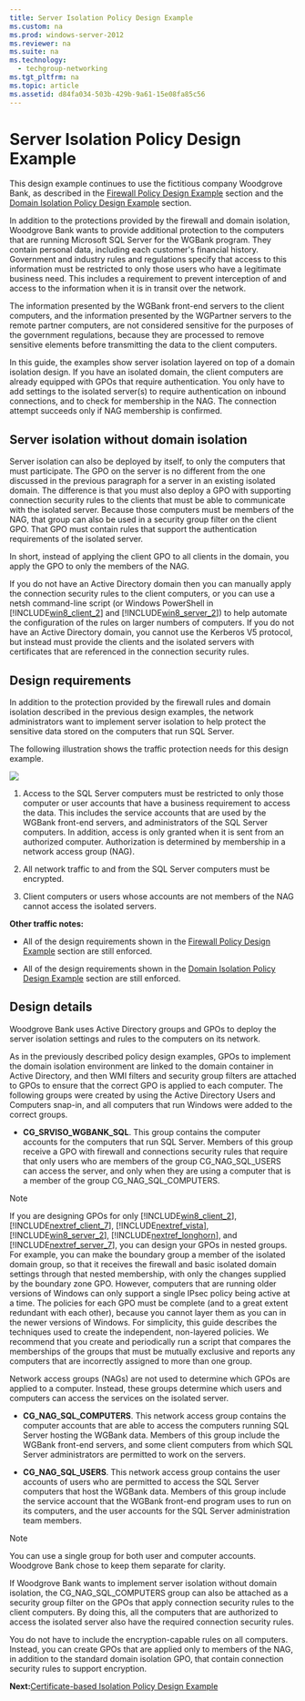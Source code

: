 ```yaml
---
title: Server Isolation Policy Design Example
ms.custom: na
ms.prod: windows-server-2012
ms.reviewer: na
ms.suite: na
ms.technology: 
  - techgroup-networking
ms.tgt_pltfrm: na
ms.topic: article
ms.assetid: d84fa034-503b-429b-9a61-15e08fa85c56
---
```

# Server Isolation Policy Design Example
This design example continues to use the fictitious company Woodgrove Bank, as described in the [Firewall Policy Design Example](Firewall-Policy-Design-Example.md) section and the [Domain Isolation Policy Design Example](Domain-Isolation-Policy-Design-Example.md) section.

In addition to the protections provided by the firewall and domain isolation, Woodgrove Bank wants to provide additional protection to the computers that are running Microsoft SQL Server for the WGBank program. They contain personal data, including each customer's financial history. Government and industry rules and regulations specify that access to this information must be restricted to only those users who have a legitimate business need. This includes a requirement to prevent interception of and access to the information when it is in transit over the network.

The information presented by the WGBank front-end servers to the client computers, and the information presented by the WGPartner servers to the remote partner computers, are not considered sensitive for the purposes of the government regulations, because they are processed to remove sensitive elements before transmitting the data to the client computers.

In this guide, the examples show server isolation layered on top of a domain isolation design. If you have an isolated domain, the client computers are already equipped with GPOs that require authentication. You only have to add settings to the isolated server(s) to require authentication on inbound connections, and to check for membership in the NAG. The connection attempt succeeds only if NAG membership is confirmed.

## Server isolation without domain isolation
Server isolation can also be deployed by itself, to only the computers that must participate. The GPO on the server is no different from the one discussed in the previous paragraph for a server in an existing isolated domain. The difference is that you must also deploy a GPO with supporting connection security rules to the clients that must be able to communicate with the isolated server. Because those computers must be members of the NAG, that group can also be used in a security group filter on the client GPO. That GPO must contain rules that support the authentication requirements of the isolated server.

In short, instead of applying the client GPO to all clients in the domain, you apply the GPO to only the members of the NAG.

If you do not have an Active Directory domain then you can manually apply the connection security rules to the client computers, or you can use a netsh command-line script (or Windows PowerShell in [!INCLUDE[win8_client_2](includes/win8_client_2_md.md)] and [!INCLUDE[win8_server_2](includes/win8_server_2_md.md)]) to help automate the configuration of the rules on larger numbers of computers. If you do not have an Active Directory domain, you cannot use the Kerberos V5 protocol, but instead must provide the clients and the isolated servers with certificates that are referenced in the connection security rules.

## Design requirements
In addition to the protection provided by the firewall rules and domain isolation described in the previous design examples, the network administrators want to implement server isolation to help protect the sensitive data stored on the computers that run SQL Server.

The following illustration shows the traffic protection needs for this design example.

![](media/WFAS-Design3Example1.gif)

1.  Access to the SQL Server computers must be restricted to only those computer or user accounts that have a business requirement to access the data. This includes the service accounts that are used by the WGBank front-end servers, and administrators of the SQL Server computers. In addition, access is only granted when it is sent from an authorized computer. Authorization is determined by membership in a network access group (NAG).

2.  All network traffic to and from the SQL Server computers must be encrypted.

3.  Client computers or users whose accounts are not members of the NAG cannot access the isolated servers.

**Other traffic notes:**

-   All of the design requirements shown in the [Firewall Policy Design Example](Firewall-Policy-Design-Example.md) section are still enforced.

-   All of the design requirements shown in the [Domain Isolation Policy Design Example](Domain-Isolation-Policy-Design-Example.md) section are still enforced.

## Design details
Woodgrove Bank uses Active Directory groups and GPOs to deploy the server isolation settings and rules to the computers on its network.

As in the previously described policy design examples, GPOs to implement the domain isolation environment are linked to the domain container in Active Directory, and then WMI filters and security group filters are attached to GPOs to ensure that the correct GPO is applied to each computer. The following groups were created by using the Active Directory Users and Computers snap-in, and all computers that run Windows were added to the correct groups.

-   **CG_SRVISO_WGBANK_SQL**. This group contains the computer accounts for the computers that run SQL Server. Members of this group receive a GPO with firewall and connections security rules that require that only users who are members of the group CG_NAG_SQL_USERS can access the server, and only when they are using a computer that is a member of the group CG_NAG_SQL_COMPUTERS.

> [!NOTE]
> If you are designing GPOs for only [!INCLUDE[win8_client_2](includes/win8_client_2_md.md)], [!INCLUDE[nextref_client_7](includes/nextref_client_7_md.md)], [!INCLUDE[nextref_vista](includes/nextref_vista_md.md)], [!INCLUDE[win8_server_2](includes/win8_server_2_md.md)], [!INCLUDE[nextref_longhorn](includes/nextref_longhorn_md.md)], and [!INCLUDE[nextref_server_7](includes/nextref_server_7_md.md)], you can design your GPOs in nested groups. For example, you can make the boundary group a member of the isolated domain group, so that it receives the firewall and basic isolated domain settings through that nested membership, with only the changes supplied by the boundary zone GPO. However, computers that are running older versions of Windows can only support a single IPsec policy being active at a time. The policies for each GPO must be complete (and to a great extent redundant with each other), because you cannot layer them as you can in the newer versions of Windows. For simplicity, this guide describes the techniques used to create the independent, non-layered policies. We recommend that you create and periodically run a script that compares the memberships of the groups that must be mutually exclusive and reports any computers that are incorrectly assigned to more than one group.

Network access groups (NAGs) are not used to determine which GPOs are applied to a computer. Instead, these groups determine which users and computers can access the services on the isolated server.

-   **CG_NAG_SQL_COMPUTERS**. This network access group contains the computer accounts that are able to access the computers running SQL Server hosting the WGBank data. Members of this group include the WGBank front-end servers, and some client computers from which SQL Server administrators are permitted to work on the servers.

-   **CG_NAG_SQL_USERS**. This network access group contains the user accounts of users who are permitted to access the SQL Server computers that host the WGBank data. Members of this group include the service account that the WGBank front-end program uses to run on its computers, and the user accounts for the SQL Server administration team members.

> [!NOTE]
> You can use a single group for both user and computer accounts. Woodgrove Bank chose to keep them separate for clarity.

If Woodgrove Bank wants to implement server isolation without domain isolation, the CG_NAG_SQL_COMPUTERS group can also be attached as a security group filter on the GPOs that apply connection security rules to the client computers. By doing this, all the computers that are authorized to access the isolated server also have the required connection security rules.

You do not have to include the encryption-capable rules on all computers. Instead, you can create GPOs that are applied only to members of the NAG, in addition to the standard domain isolation GPO, that contain connection security rules to support encryption.

**Next:**[Certificate-based Isolation Policy Design Example](Certificate-based-Isolation-Policy-Design-Example.md)


